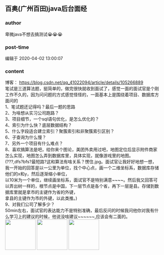 ## 百奥(广州百田)java后台面经
### author 
卑微java不想去搞测试😭😭😭
### post-time 

编辑于  2020-04-02 13:00:07
### content 
<div class="post-topic-des nc-post-content">
 博客：
 <a href="https://blog.csdn.net/qq_41022094/article/details/105266889" target="_blank">
  https://blog.csdn.net/qq_41022094/article/details/105266889
 </a>
 <br/>
 笔试是三道算法题，挺简单的，做完很快就收到面试了，感觉一面的面试官是个刚工作不久的，因为问问题的方式感觉怪怪的，一面基本上是围绕着项目、数据库方面问的
 <br/>
 1、笔试题还记得吗？最后一题的思路
 <br/>
 2、为啥想从实习公司跑路？
 <br/>
 3、项目细节，一个sql语句优化，是怎么优化的？
 <br/>
 4、索引为什么快？底层数据结构？
 <br/>
 5、什么字段适合建立索引？聚簇索引和非聚簇索引区别？
 <br/>
 6、子查询为什么慢？
 <br/>
 7、另外一个项目有什么难点？
 <br/>
 8、喜欢搞算法是吧，给你来个图论，美团外卖用过吧，地图定位后显示附件商家怎么实现，地图怎么弄到数据库里，具体实现，就像游戏里的地图。
 <br/>
 (???,dfs?bfs?最短路?这和算法有啥关系？愣住.jpg。面试官让我好好地想一想，我一开始的回答是以一公里为单位，找个中心点，画一个二维坐标系，数据库存储他们的x和y，然后逐渐缩小单位，
 <br/>
 以10米为一个单位，继续画坐标系，面试官不是特别满意~~~~。然后我又回答可以弄出树一样的，根节点是中国，下一层节点是各个省，再下一层是县。存储到数据库里就是拿市的主键作为省的外键，
 <br/>
 拿县的主键作为市的外键，以此类推。)
 <br/>
 9、对我们公司了解多少？
 <br/>
 <div>
  50min左右，面试官的表达能力不是特别准确，最后反问的时候我问他你对我有什么学习上的建议的时候，他说没啥建议~~~~~~,应该会有二面的。
 </div>
 <div>
  <img data-card-emoji="[面试必过]" height="100px" src="https://uploadfiles.nowcoder.com/images/20191018/63_1571399911125_75C168B671D4CE827FCA23907D85F114" width="100px"/>
  <img data-card-emoji="[明天发offer]" height="100px" src="https://uploadfiles.nowcoder.com/images/20191018/63_1571399653252_C9BACA3CDA1C39194C04FE2170C3DA65" width="100px"/>
  <img data-card-emoji="[来个offer]" height="100px" src="https://uploadfiles.nowcoder.com/images/20191018/63_1571399293050_586E508F161F26CE94633729AC56C602" width="100px"/>
  <br/>
 </div>
</div>
